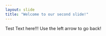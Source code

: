 ```yaml
---
layout: slide
title: "Welcome to our second slide!"
---
```

Test Text here!!!
Use the left arrow to go back!

